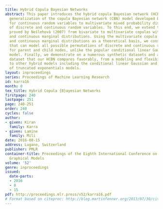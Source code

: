 ```yaml
---
title: Hybrid Copula Bayesian Networks
abstract: This paper introduces the hybrid copula Bayesian network (HCBN) model, a
  generalization of the copula Bayesian network (CBN) model developed by Elidan (2010)
  for continuous random variables to multivariate mixed probability distributions
  of discrete and continuous random variables. To this end, we extend the theorems
  proved by Nešlehovà (2007) from bivariate to multivariate copulas with discrete
  and continuous marginal distributions. Using the multivariate copula with discrete
  and continuous marginal distributions as a theoretical basis, we construct an HCBN
  that can model all possible permutations of discrete and continuous random variables
  for parent and child nodes, unlike the popular conditional linear Gaussian network
  model. Finally, we demonstrate on a numerous synthetic datasets and a real life
  dataset that our HCBN compares favorably, from a modeling and flexibility viewpoint,
  to other hybrid models including the conditional linear Gaussian and the mixture
  of truncated exponentials models.
layout: inproceedings
series: Proceedings of Machine Learning Research
id: karra16
month: 0
tex_title: Hybrid Copula {B}ayesian Networks
firstpage: 240
lastpage: 251
page: 240-251
order: 240
cycles: false
author:
- given: Kiran
  family: Karra
- given: Lamine
  family: Mili
date: 2016-08-15
address: Lugano, Switzerland
publisher: PMLR
container-title: Proceedings of the Eighth International Conference on Probabilistic
  Graphical Models
volume: '52'
genre: inproceedings
issued:
  date-parts:
  - 2016
  - 8
  - 15
pdf: http://proceedings.mlr.press/v52/karra16.pdf
# Format based on citeproc: http://blog.martinfenner.org/2013/07/30/citeproc-yaml-for-bibliographies/
---
```

